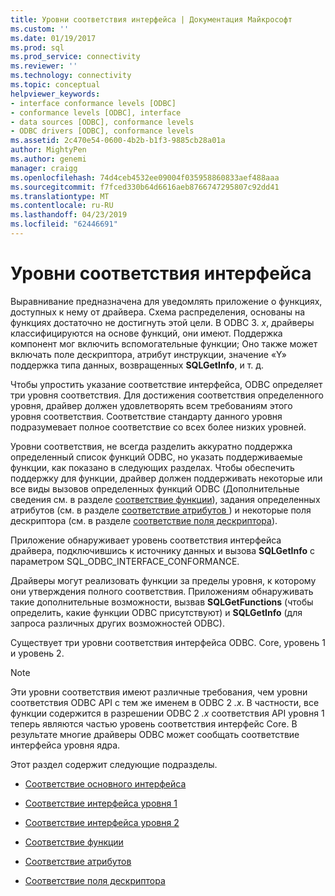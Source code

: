 ```yaml
---
title: Уровни соответствия интерфейса | Документация Майкрософт
ms.custom: ''
ms.date: 01/19/2017
ms.prod: sql
ms.prod_service: connectivity
ms.reviewer: ''
ms.technology: connectivity
ms.topic: conceptual
helpviewer_keywords:
- interface conformance levels [ODBC]
- conformance levels [ODBC], interface
- data sources [ODBC], conformance levels
- ODBC drivers [ODBC], conformance levels
ms.assetid: 2c470e54-0600-4b2b-b1f3-9885cb28a01a
author: MightyPen
ms.author: genemi
manager: craigg
ms.openlocfilehash: 74d4ceb4532ee09004f035958860833aef488aaa
ms.sourcegitcommit: f7fced330b64d6616aeb8766747295807c92dd41
ms.translationtype: MT
ms.contentlocale: ru-RU
ms.lasthandoff: 04/23/2019
ms.locfileid: "62446691"
---
```

# <a name="interface-conformance-levels"></a>Уровни соответствия интерфейса
Выравнивание предназначена для уведомлять приложение о функциях, доступных к нему от драйвера. Схема распределения, основаны на функциях достаточно не достигнуть этой цели. В ODBC 3. *x*, драйверы классифицируются на основе функций, они имеют. Поддержка компонент мог включить вспомогательные функции; Оно также может включать поле дескриптора, атрибут инструкции, значение «Y» поддержка типа данных, возвращенных **SQLGetInfo**, и т. д.  
  
 Чтобы упростить указание соответствие интерфейса, ODBC определяет три уровня соответствия. Для достижения соответствия определенного уровня, драйвер должен удовлетворять всем требованиям этого уровня соответствия. Соответствие стандарту данного уровня подразумевает полное соответствие со всех более низких уровней.  
  
 Уровни соответствия, не всегда разделить аккуратно поддержка определенный список функций ODBC, но указать поддерживаемые функции, как показано в следующих разделах. Чтобы обеспечить поддержку для функции, драйвер должен поддерживать некоторые или все виды вызовов определенных функций ODBC (Дополнительные сведения см. в разделе [соответствие функции](../../../odbc/reference/develop-app/function-conformance.md)), задания определенных атрибутов (см. в разделе [соответствие атрибутов ](../../../odbc/reference/develop-app/attribute-conformance.md)) и некоторые поля дескриптора (см. в разделе [соответствие поля дескриптора](../../../odbc/reference/develop-app/descriptor-field-conformance.md)).  
  
 Приложение обнаруживает уровень соответствия интерфейса драйвера, подключившись к источнику данных и вызова **SQLGetInfo** с параметром SQL_ODBC_INTERFACE_CONFORMANCE.  
  
 Драйверы могут реализовать функции за пределы уровня, к которому они утверждения полного соответствия. Приложениям обнаруживать такие дополнительные возможности, вызвав **SQLGetFunctions** (чтобы определить, какие функции ODBC присутствуют) и **SQLGetInfo** (для запроса различных других возможностей ODBC).  
  
 Существует три уровни соответствия интерфейса ODBC. Core, уровень 1 и уровень 2.  
  
> [!NOTE]
>  Эти уровни соответствия имеют различные требования, чем уровни соответствия ODBC API с тем же именем в ODBC 2 *.x*. В частности, все функции содержится в разрешении ODBC 2 *.x* соответствия API уровня 1 теперь являются частью уровень соответствия интерфейс Core. В результате многие драйверы ODBC может сообщать соответствие интерфейса уровня ядра.  
  
 Этот раздел содержит следующие подразделы.  
  
-   [Соответствие основного интерфейса](../../../odbc/reference/develop-app/core-interface-conformance.md)  
  
-   [Соответствие интерфейса уровня 1](../../../odbc/reference/develop-app/level-1-interface-conformance.md)  
  
-   [Соответствие интерфейса уровня 2](../../../odbc/reference/develop-app/level-2-interface-conformance.md)  
  
-   [Соответствие функции](../../../odbc/reference/develop-app/function-conformance.md)  
  
-   [Соответствие атрибутов](../../../odbc/reference/develop-app/attribute-conformance.md)  
  
-   [Соответствие поля дескриптора](../../../odbc/reference/develop-app/descriptor-field-conformance.md)
